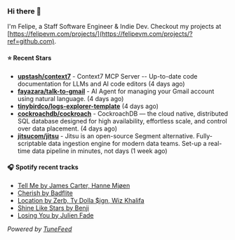 ### Hi there 👋

I'm Felipe, a Staff Software Engineer & Indie Dev. Checkout my projects at [https://felipevm.com/projects/](https://felipevm.com/projects/?ref=github.com).

#### ⭐ Recent Stars
- **[upstash/context7](https://github.com/upstash/context7)** - Context7 MCP Server -- Up-to-date code documentation for LLMs and AI code editors (4 days ago)
- **[fayazara/talk-to-gmail](https://github.com/fayazara/talk-to-gmail)** - AI Agent for managing your Gmail account using natural language. (4 days ago)
- **[tinybirdco/logs-explorer-template](https://github.com/tinybirdco/logs-explorer-template)** (4 days ago)
- **[cockroachdb/cockroach](https://github.com/cockroachdb/cockroach)** - CockroachDB — the cloud native, distributed SQL database designed for high availability, effortless scale, and control over data placement. (4 days ago)
- **[jitsucom/jitsu](https://github.com/jitsucom/jitsu)** - Jitsu is an open-source Segment alternative. Fully-scriptable data ingestion engine for modern data teams. Set-up a real-time data pipeline in minutes, not days (1 week ago)

#### 🎧 Spotify recent tracks
- [Tell Me by James Carter, Hanne Mjøen](https://open.spotify.com/track/19BoXyNUZB8M9PgAyMHVRg)
- [Cherish by Badflite](https://open.spotify.com/track/4ZYL4h2sQEWVBXoSuLcMEA)
- [Location by Zerb, Ty Dolla $ign, Wiz Khalifa](https://open.spotify.com/track/6Ilomcr9iLplsgAvZjHkJP)
- [Shine Like Stars by Benji](https://open.spotify.com/track/1k2OaUl9NGaBA4wa3Ommvc)
- [Losing You by Julien Fade](https://open.spotify.com/track/7mNXqJNUEPqiALzp1I9Yk1)

_Powered by [TuneFeed](https://tunefeed.app?ref=github.com)_
